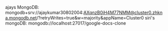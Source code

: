 ajays MongoDB: mongodb+srv://ajaykumar30802004:AXqnzB0iH4M77NMM@cluster0.zhkna.mongodb.net/?retryWrites=true&w=majority&appName=Cluster0
siri's mongoDB: mongodb://localhost:27017/google-docs-clone